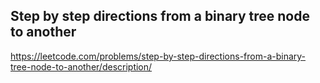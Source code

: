 ## Step by step directions from a binary tree node to another
https://leetcode.com/problems/step-by-step-directions-from-a-binary-tree-node-to-another/description/
